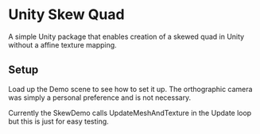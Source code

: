 # Unity Skew Quad

A simple Unity package that enables creation of a skewed quad in Unity without a affine texture mapping.

## Setup

Load up the Demo scene to see how to set it up. The orthographic camera was simply a personal preference and is not necessary. 

Currently the SkewDemo calls UpdateMeshAndTexture in the Update loop but this is just for easy testing.